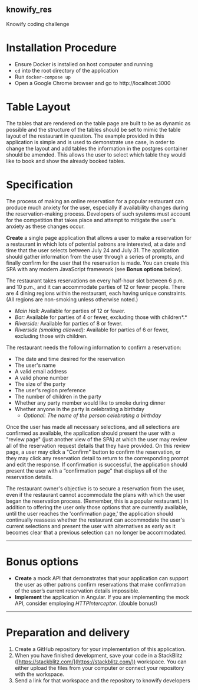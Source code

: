 ## knowify_res
Knowify coding challenge

# Installation Procedure

- Ensure Docker is installed on host computer and running
- `cd` into the root directory of the application
- Run `docker-compose up`
- Open a Google Chrome browser and go to http://localhost:3000

# Table Layout

The tables that are rendered on the table page are built to be as dynamic as possible and the structure of the tables should be set to mimic the table layout of the restaurant in question. The example provided in this application is simple and is used to demonstrate use case, in order to change the layout and add tables the information in the postgres container should be amended. This allows the user to select which table they would like to book and show the already booked tables.

# Specification

The process of making an online reservation for a popular restaurant can produce much anxiety for the user, especially if availability changes during the reservation-making process. Developers of such systems must account for the competition that takes place and attempt to mitigate the user's anxiety as these changes occur.

**Create** a single page application that allows a user to make a reservation for a restaurant in which lots of potential patrons are interested, at a date and time that the user selects between July 24 and July 31. The application should gather information from the user through a series of prompts, and finally confirm for the user that the reservation is made. You can create this SPA with any modern JavaScript framework (see **Bonus options** below).

The restaurant takes reservations on every half-hour slot between 6 p.m. and 10 p.m., and it can accommodate parties of 12 or fewer people. There are 4 dining regions within the restaurant, each having unique constraints. (All regions are non-smoking unless otherwise noted.)

- *Main Hall:* Available for parties of 12 or fewer.
- *Bar:* Available for parties of 4 or fewer, excluding those with children*.*
- *Riverside:* Available for parties of 8 or fewer.
- *Riverside (smoking allowed):* Available for parties of 6 or fewer, excluding those with children.

The restaurant needs the following information to confirm a reservation:

- The date and time desired for the reservation
- The user's name
- A valid email address
- A valid phone number
- The size of the party
- The user's region preference
- The number of children in the party
- Whether any party member would like to smoke during dinner
- Whether anyone in the party is celebrating a birthday
    - *Optional: The name of the person celebrating a birthday*

Once the user has made all necessary selections, and all selections are confirmed as available, the application should present the user with a "review page" (just another view of the SPA) at which the user may review all of the reservation request details that they have provided. On this review page, a user may click a "Confirm" button to confirm the reservation, or they may click any reservation detail to return to the corresponding prompt and edit the response. If confirmation is successful, the application should present the user with a “confirmation page” that displays all of the reservation details.

The restaurant owner's objective is to secure a reservation from the user, even if the restaurant cannot accommodate the plans with which the user began the reservation process. (Remember, this is a popular restaurant.) In addition to offering the user only those options that are currently available, until the user reaches the 'confirmation page,' the application should continually reassess whether the restaurant can accommodate the user's current selections and present the user with alternatives as early as it becomes clear that a previous selection can no longer be accommodated.

---

# Bonus options

- **Create** a mock API that demonstrates that your application can support the user as other patrons confirm reservations that make confirmation of the user’s current reservation details impossible.
- **Implement** the application in Angular. If you are implementing the mock API, consider employing *HTTPInterceptor*. (double bonus!)

---

# Preparation and delivery

1. Create a GitHub repository for your implementation of this application.
2. When you have finished development, save your code in a StackBlitz ([https://stackblitz.com/](https://stackblitz.com/)) workspace. You can either upload the files from your computer or connect your repository with the workspace.
3. Send a link for that workspace and the repository to knowify developers
